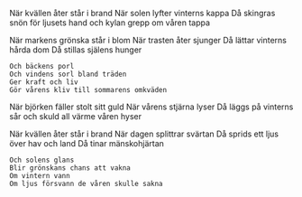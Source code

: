 När kvällen åter står i brand
När solen lyfter vinterns kappa
Då skingras snön för ljusets hand
och kylan grepp om våren tappa

När markens grönska står i blom
När trasten åter sjunger
Då lättar vinterns hårda dom
Då stillas själens hunger

    Och bäckens porl
    Och vindens sorl bland träden
    Ger kraft och liv
    Gör vårens kliv till sommarens omkväden


När björken fäller stolt sitt guld
När vårens stjärna lyser
Då läggs på vinterns sår och skuld
all värme våren hyser

När kvällen åter står i brand
När dagen splittrar svärtan
Då sprids ett ljus över hav och land
Då tinar mänskohjärtan

    Och solens glans
    Blir grönskans chans att vakna
    Om vintern vann
    Om ljus försvann de våren skulle sakna